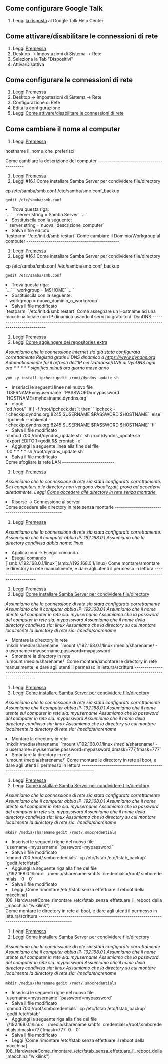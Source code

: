 Come configurare Google Talk
----------------------------

1.  Leggi [la risposta](http://www.google.com/support/talk/bin/answer.py?answer=24073) al Google Talk Help Center

Come attivare/disabilitare le connessioni di rete
-------------------------------------------------

1.  Leggi [Premessa](01_Introduzione_a_Fedora#Premessa "wikilink")
2.  Desktop -&gt; Impostazioni di Sistema -&gt; Rete
3.  Seleziona la Tab "Dispositivi"
4.  Attiva/Disattiva

Come configurare le connessioni di rete
---------------------------------------

1.  Leggi [Premessa](01_Introduzione_a_Fedora#Premessa "wikilink")
2.  Desktop -&gt; Impostazioni di Sistema -&gt; Rete
3.  Configurazione di Rete
4.  Edita la configurazione
5.  Leggi [Come attivare/disabilitare le connessioni di rete](#Come_attivare/disabilitare_le_connessioni_di_rete "wikilink")

Come cambiare il nome al computer
---------------------------------

1.  Leggi [Premessa](01_Introduzione_a_Fedora#Premessa "wikilink")

hostname Il\_nome\_che\_preferisci

</ol>
Come cambiare la descrizione del computer
-----------------------------------------

1.  Leggi [Premessa](01_Introduzione_a_Fedora#Premessa "wikilink")
2.  Leggi \#16.1 Come installare Samba Server per condividere file/directory

cp /etc/samba/smb.conf /etc/samba/smb.conf\_backup

`gedit /etc/samba/smb.conf`

<li>
Trova questa riga:

</li>
`...`
`  server string = Samba Server`
`...`

<li>
Sostituiscila con la seguente:

</li>
`  server string = nuova_ descrizione_computer`

<li>
Salva il file editato

</li>
`testparm`
`/etc/init.d/smb restart`

</ol>
Come cambiare il Dominio/Workgroup al computer
----------------------------------------------

1.  Leggi [Premessa](01_Introduzione_a_Fedora#Premessa "wikilink")
2.  Leggi \#16.1 Come installare Samba Server per condividere file/directory

cp /etc/samba/smb.conf /etc/samba/smb.conf\_backup

`gedit /etc/samba/smb.conf`

<li>
Trova questa riga:

</li>
`...`
`  workgroup = MSHOME`
`...`

<li>
Sostituiscila con la seguente:

</li>
`  workgroup = nuovo_dominio_o_workgroup`

<li>
Salva il file modificato

</li>
`testparm`
`/etc/init.d/smb restart`

</ol>
Come assegnare un Hostname ad una macchina locale con IP dinamico usando il servizio gratuito di DynDNS
-------------------------------------------------------------------------------------------------------

1.  Leggi [Premessa](01_Introduzione_a_Fedora#Premessa "wikilink")
2.  Leggi [Come aggiungere dei repositories extra](02_Repositories#Come_aggiungere_dei_repositories_extra "wikilink")

*Assumiamo che la connessione internet sia già stata configurata correttamente*
*Registra gratis il DNS dinamico a [<https://www.dyndns.org>](https://www.dyndns.org)*
*Automaticamente fai il refresh dell'IP nel Database/DNS di DynDNS ogni ora \* \* \* \* \* significa minuti ora giorno mese anno*

`yum -y install ipcheck`
`gedit /root/dyndns_update.sh`

<li>
Inserisci le seguenti linee nel nuovo file

</li>
`USERNAME=myusername`
`PASSWORD=mypassword`
`HOSTNAME=myhostname.dyndns.org`

<li>
e poi:

</li>
`cd /root/`
`if [ -f /root/ipcheck.dat ]; then`
` ipcheck -r checkip.dyndns.org:8245 $USERNAME $PASSWORD $HOSTNAME`
`else`
` ipcheck --makedat -r checkip.dyndns.org:8245 $USERNAME $PASSWORD $HOSTNAME`
`fi`

<li>
Salva il file modificato

</li>
`chmod 700 /root/dyndns_update.sh`
`sh /root/dyndns_update.sh`
`export EDITOR=gedit && crontab -e`

<li>
Aggiungi la seguente linea alla fine del file

</li>
`00 * * * * sh /root/dyndns_update.sh`

<li>
Salva il file modificato

</li>
</ol>
Come sfogliare la rete LAN
--------------------------

1.  Leggi [Premessa](01_Introduzione_a_Fedora#Premessa "wikilink")

*Assumiamo che la connessione di rete sia stata configurata correttamente.*
*Se i computers o le directory non vengono visualizzati, prova ad accedervi direttamente.*
*Leggi [Come accedere alle directory in rete senza montarle.](#Come_accedere_alle_directory_in_rete_senza_montarle "wikilink")*

<li>
Risorse -&gt; Connessione al server

</li>
</ol>
Come accedere alle directory in rete senza montarle
---------------------------------------------------

1.  Leggi [Premessa](01_Introduzione_a_Fedora#Premessa "wikilink")

*Assumiamo che la connessione di rete sia stata configurata correttamente.*
*Assumiamo che il computer abbia IP: 192.168.0.1*
*Assumiamo che la directory condivisa abbia nome: linux*

<li>
Applicazioni -&gt; Esegui comando...

</li>
<li>
Esegui comando

</li>
[`smb://192.168.0.1/linux`](smb://192.168.0.1/linux)

</ol>
Come montare/smontare le directory in rete manualmente, e dare agli utenti il permesso in lettura
-------------------------------------------------------------------------------------------------

1.  Leggi [Premessa](01_Introduzione_a_Fedora#Premessa "wikilink")
2.  Leggi [Come installare Samba Server per condividere file/directory](16_Samba_Server#Come_installare_Samba_Server_per_condividere_file/directory "wikilink")

*Assumiamo che la connessione di rete sia stata configurata correttamente*
*Assumiamo che il computer abbia IP: 192.168.0.1*
*Assumiamo che il nome utente sul computer in rete sia: myusername*
*Assumiamo che la password del computer in rete sia: mypassword*
*Assumiamo che il nome della directory condivisa sia: linux*
*Assumiamo che la directory su cui montare localmente la directory di rete sia: /media/sharename*

<li>
Montare la directory in rete

</li>
</ol>
`mkdir /media/sharename`
`mount //192.168.0.1/linux /media/sharename/ -o username=myusername,password=mypassword`

<li>
Smontare la directory in rete

</li>
`umount /media/sharename/`

</ol>
Come montare/smontare le directory in rete manualmente, e dare agli utenti il permesso in lettura/scrittura
-----------------------------------------------------------------------------------------------------------

1.  Leggi [Premessa](01_Introduzione_a_Fedora#Premessa "wikilink")
2.  Leggi [Come installare Samba Server per condividere file/directory](16_Samba_Server#Come_installare_Samba_Server_per_condividere_file/directory "wikilink")

*Assumiamo che la connessione di rete sia stata configurata correttamente*
*Assumiamo che il computer abbia IP: 192.168.0.1*
*Assumiamo che il nome utente sul computer in rete sia: myusername*
*Assumiamo che la password del computer in rete sia: mypassword*
*Assumiamo che il nome della directory condivisa sia: linux*
*Assumiamo che la directory su cui montare localmente la directory di rete sia: /media/sharename*

<li>
Montare la directory in rete

</li>
`mkdir /media/sharename`
`mount //192.168.0.1/linux /media/sharename/ -o username=myusername,password=mypassword,dmask=777,fmask=777`

<li>
Smontare la directory in rete

</li>
`umount /media/sharename/`

</ol>
Come montare le directory in rete al boot, e dare agli utenti il permesso in lettura
------------------------------------------------------------------------------------

1.  Leggi [Premessa](01_Introduzione_a_Fedora#Premessa "wikilink")
2.  Leggi [Come installare Samba Server per condividere file/directory](16_Samba_Server#Come_installare_Samba_Server_per_condividere_file/directory "wikilink")

*Assumiamo che la connessione di rete sia stata configurata correttamente*
*Assumiamo che il computer abbia IP: 192.168.0.1*
*Assumiamo che il nome utente sul computer in rete sia: myusername*
*Assumiamo che la password del computer in rete sia: mypassword*
*Assumiamo che il nome della directory condivisa sia: linux*
*Assumiamo che la directory su cui montare localmente la directory di rete sia: /media/sharename*

`mkdir /media/sharename`
`gedit /root/.smbcredentials`

<li>
Inserisci le seguenti righe nel nuovo file

</li>
`username=myusername`
`password=mypassword `

<li>
Salva il file modificato

</li>
`chmod 700 /root/.smbcredentials`
`cp /etc/fstab /etc/fstab_backup`
`gedit /etc/fstab`

<li>
Aggiungi la seguente riga alla fine del file

</li>
`//192.168.0.1/linux    /media/sharename smbfs  credentials=/root/.smbcredentials    0    0`

<li>
Salva il file modificato

</li>
<li>
Leggi [Come rimontare /etc/fstab senza effettuare il reboot della macchina](08_Hardware#Come_rimontare_/etc/fstab_senza_effettuare_il_reboot_della_macchina "wikilink")

</li>
</ol>
Come montare le directory in rete al boot, e dare agli utenti il permesso in lettura/scrittura
----------------------------------------------------------------------------------------------

1.  Leggi [Premessa](01_Introduzione_a_Fedora#Premessa "wikilink")
2.  Leggi [Come installare Samba Server per condividere file/directory](16_Samba_Server#Come_installare_Samba_Server_per_condividere_file/directory "wikilink")

*Assumiamo che la connessione di rete sia stata configurata correttamente*
*Assumiamo che il computer abbia IP: 192.168.0.1*
*Assumiamo che il nome utente sul computer in rete sia: myusername*
*Assumiamo che la password del computer in rete sia: mypassword*
*Assumiamo che il nome della directory condivisa sia: linux*
*Assumiamo che la directory su cui montare localmente la directory di rete sia: /media/sharename*

`mkdir /media/sharename`
`gedit /root/.smbcredentials`

<li>
Inserisci le seguenti righe nel nuovo file

</li>
`username=myusername`
`password=mypassword`

<li>
Salva il file modificato

</li>
`chmod 700 /root/.smbcredentials`
`cp /etc/fstab /etc/fstab_backup`
`gedit /etc/fstab`

<li>
Aggiungi la seguente riga alla fine del file

</li>
`//192.168.0.1/linux    /media/sharename smbfs  credentials=/root/.smbcredentials,dmask=777,fmask=777  0    0`

<li>
Salva il file modificato

</li>
<li>
Leggi [Come rimontare /etc/fstab senza effettuare il reboot della macchina](08_Hardware#Come_rimontare_/etc/fstab_senza_effettuare_il_reboot_della_macchina "wikilink")

</li>
</ol>
<Categoria:Fedoraserver>
